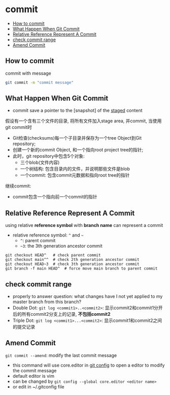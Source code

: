 # commit

* [How to commit](#how-to-commit)
* [What Happen When Git Commit](#what-happen-when-git-commit)
* [Relative Reference Represent A Commit](#relative-reference-represent-a-commit)
* [check commit range](#check-commit-range)
* [Amend Commit](#amend-commit)

## How to commit

commit with message

```bash
git commit -m "commit message"
```

## What Happen When Git Commit

- commit save a pointer to the [snapshot] of the [staged](git-glossary.md#staging-area) content

假设有一个含有三个文件的目录, 将所有文件加入stage area, 并commit, 当使用git commit时

- Git检查(checksums)每一个子目录并保存为一个tree Object到Git repository;
- 创建一个新的commit Object, 和一个指向root project tree的指针;
- 此时，git repository中包含5个对象:
  - 三个blob(文件内容)
  - 一个树结构: 包含目录内的文件，并说明那些文件是blob
  - 一个commit: 包含commit元数据和指向root tree的指针

继续commit:

- commit包含一个指向前一个commit的指针

## Relative Reference Represent A Commit

using relative **reference symbol** with **branch name** can represent a commit

- relative reference symbol: `^` and `~`
  - `^`: parent commit
  - `~3`: the 3th generation ancestor commit

```shell
git checkout HEAD^   # check parent commit
git checkout main^^  # check 2th generation ancestor commit
git checkout HEAD~3  # check 3th generation ancestor commit
git branch -f main HEAD^  # force move main branch to parent commit
```

## check commit range

- properly to answer question: what changes have I not yet applied to my master branch from this branch?
- Double Dot: `git log <commit1>..<commit2>`: 显示commit2和commit1分开后的所有commit2分支上的记录, **不包括commit2**
- Triple Dot: `git log <commit1>...<commit2>`: 显示commit1和commit2之间的提交记录

## Amend Commit

`git commit --amend`: modify the last commit message

- this command will use core.editor in [git config](git-configuration.md) to open a editor to modify the commit message
- default editor is vim
- can be changed by `git config --global core.editor <editor name>`
- or edit in ~/.gitconfig file

